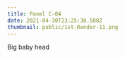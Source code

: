 ```yaml
---
title: Panel C-04
date: 2021-04-30T23:25:30.508Z
thumbnail: public/1st-Render-11.png
---
```

Big baby head